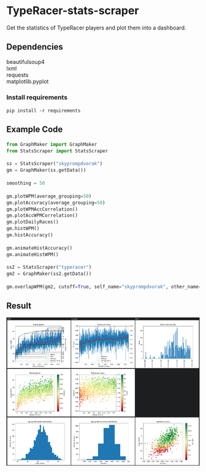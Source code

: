 # TypeRacer-stats-scraper
Get the statistics of TypeRacer players and plot them into a dashboard.
## Dependencies
beautifulsoup4  
lxml  
requests  
matplotlib.pyplot  

### Install requirements
```shell
pip install -r requirements
```
## Example Code

```python
from GraphMaker import GraphMaker
from StatsScraper import StatsScraper

ss = StatsScraper("skyprompdvorak")
gm = GraphMaker(ss.getData())

smoothing = 50

gm.plotWPM(average_grouping=50)
gm.plotAccuracy(average_grouping=50)
gm.plotWPMAccCorrelation()
gm.plotAccWPMCorrelation()
gm.plotDailyRaces()
gm.histWPM()
gm.histAccuracy()

gm.animateHistAccuracy()
gm.animateHistWPM()

ss2 = StatsScraper("typeracer")
gm2 = GraphMaker(ss2.getData())

gm.overlapWPM(gm2, cutoff=True, self_name="skyprompdvorak", other_name="typeracer")
```
## Result
![img](dashboard.png)